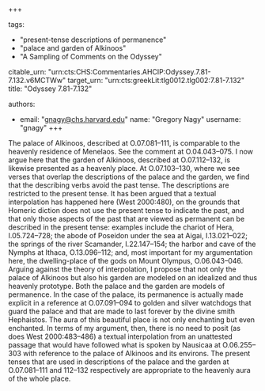 +++

tags:
- "present-tense descriptions of permanence"
- "palace and garden of Alkinoos"
- "A Sampling of Comments on the Odyssey"

citable_urn: "urn:cts:CHS:Commentaries.AHCIP:Odyssey.7.81-7.132.v6MCTWw"
target_urn: "urn:cts:greekLit:tlg0012.tlg002:7.81-7.132"
title: "Odyssey 7.81-7.132"

authors:
- email: "gnagy@chs.harvard.edu"
  name: "Gregory Nagy"
  username: "gnagy"
+++

<p>The palace of Alkinoos, described at O.07.081–111, is comparable to the heavenly residence of Menelaos. See the comment at O.04.043–075. I now argue here that the garden of Alkinoos, described at O.07.112–132, is likewise presented as a heavenly place. At O.07.103–130, where we see verses that overlap the descriptions of the palace and the garden, we find that the describing verbs avoid the past tense. The descriptions are restricted to the present tense. It has been argued that a textual interpolation has happened here (West 2000:480), on the grounds that Homeric diction does not use the present tense to indicate the past, and that only those aspects of the past that are viewed as permanent can be described in the present tense: examples include the chariot of Hera, I.05.724–728; the abode of Poseidon under the sea at Aigai, I.13.021–022; the springs of the river Scamander, I.22.147–154; the harbor and cave of the Nymphs at Ithaca, O.13.096–112; and, most important for my argumentation here, the dwelling-place of the gods on Mount Olympus, O.06.043–046. Arguing against the theory of interpolation, I propose that not only the palace of Alkinoos but also his garden are modeled on an idealized and thus heavenly prototype. Both the palace and the garden are models of permanence. In the case of the palace, its permanence is actually made explicit in a reference at O.07.091–094 to golden and silver watchdogs that guard the palace and that are made to last forever by the divine smith Hephaistos. The aura of this beautiful place is not only enchanting but even enchanted. In terms of my argument, then, there is no need to posit (as does West 2000:483–486) a textual interpolation from an unattested passage that would have followed what is spoken by Nausicaa at O.06.255–303 with reference to the palace of Alkinoos and its environs. The present tenses that are used in descriptions of the palace and the garden at O.07.081–111 and 112–132 respectively are appropriate to the heavenly aura of the whole place.</p>